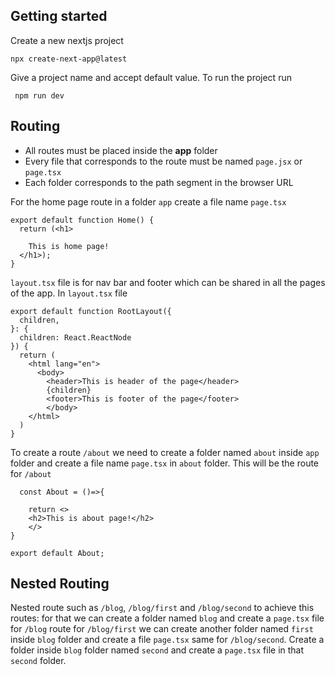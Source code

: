 ## Getting started

Create a new nextjs project
```
npx create-next-app@latest
```
Give a project name and accept default value. To run the project run 
```
 npm run dev
 ```

## Routing

* All routes must be placed inside the **app** folder
* Every file that corresponds to the route must be named `page.jsx` or `page.tsx`
* Each folder corresponds to the path segment in the browser URL


For the home page route in a folder `app` create a file name `page.tsx`
```
export default function Home() {
  return (<h1>

    This is home page!
  </h1>);
}
```

`layout.tsx` file is for nav bar and footer which can be shared in all the pages of the app. In `layout.tsx` file

```
export default function RootLayout({
  children,
}: {
  children: React.ReactNode
}) {
  return (
    <html lang="en">
      <body>
        <header>This is header of the page</header>
        {children}
        <footer>This is footer of the page</footer>
        </body>
    </html>
  )
}
```

To create a route `/about` we need to create a folder named `about` inside `app` folder and create a file name `page.tsx` in `about` folder. This will be the route for `/about`

```
  const About = ()=>{

    return <>
    <h2>This is about page!</h2>
    </>
}

export default About;
```

## Nested Routing
Nested route such as `/blog`,  `/blog/first` and `/blog/second`
to achieve this routes:
for that we can create a folder named `blog` and create a `page.tsx` file for `/blog` route
for `/blog/first` we can create another folder named `first` inside `blog` folder and create a file `page.tsx` same for `/blog/second`. Create a folder inside `blog` folder named `second` and create a `page.tsx` file in that `second` folder.